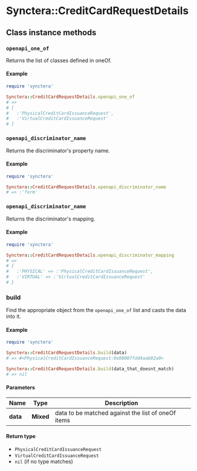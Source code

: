 # Synctera::CreditCardRequestDetails

## Class instance methods

### `openapi_one_of`

Returns the list of classes defined in oneOf.

#### Example

```ruby
require 'synctera'

Synctera::CreditCardRequestDetails.openapi_one_of
# =>
# [
#   :'PhysicalCreditCardIssuanceRequest',
#   :'VirtualCreditCardIssuanceRequest'
# ]
```

### `openapi_discriminator_name`

Returns the discriminator's property name.

#### Example

```ruby
require 'synctera'

Synctera::CreditCardRequestDetails.openapi_discriminator_name
# => :'form'
```

### `openapi_discriminator_name`

Returns the discriminator's mapping.

#### Example

```ruby
require 'synctera'

Synctera::CreditCardRequestDetails.openapi_discriminator_mapping
# =>
# {
#   :'PHYSICAL' => :'PhysicalCreditCardIssuanceRequest',
#   :'VIRTUAL' => :'VirtualCreditCardIssuanceRequest'
# }
```

### build

Find the appropriate object from the `openapi_one_of` list and casts the data into it.

#### Example

```ruby
require 'synctera'

Synctera::CreditCardRequestDetails.build(data)
# => #<PhysicalCreditCardIssuanceRequest:0x00007fdd4aab02a0>

Synctera::CreditCardRequestDetails.build(data_that_doesnt_match)
# => nil
```

#### Parameters

| Name | Type | Description |
| ---- | ---- | ----------- |
| **data** | **Mixed** | data to be matched against the list of oneOf items |

#### Return type

- `PhysicalCreditCardIssuanceRequest`
- `VirtualCreditCardIssuanceRequest`
- `nil` (if no type matches)

